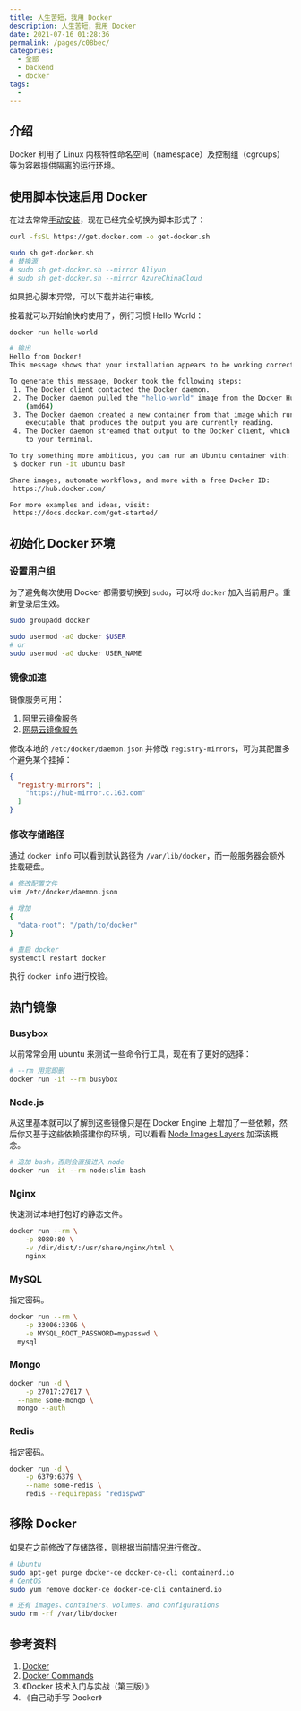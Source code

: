 ```yaml
---
title: 人生苦短，我用 Docker
description: 人生苦短，我用 Docker
date: 2021-07-16 01:28:36
permalink: /pages/c08bec/
categories: 
  - 全部
  - backend
  - docker
tags: 
  - 
---
```


## 介绍

Docker 利用了 Linux 内核特性命名空间（namespace）及控制组（cgroups）等为容器提供隔离的运行环境。



## 使用脚本快速启用 Docker

在过去常常[手动安装](https://docs.docker.com/engine/install/)，现在已经完全切换为脚本形式了：

```bash
curl -fsSL https://get.docker.com -o get-docker.sh

sudo sh get-docker.sh
# 替换源
# sudo sh get-docker.sh --mirror Aliyun
# sudo sh get-docker.sh --mirror AzureChinaCloud
```

如果担心脚本异常，可以下载并进行审核。

接着就可以开始愉快的使用了，例行习惯 Hello World：

```bash
docker run hello-world

# 输出
Hello from Docker!
This message shows that your installation appears to be working correctly.

To generate this message, Docker took the following steps:
 1. The Docker client contacted the Docker daemon.
 2. The Docker daemon pulled the "hello-world" image from the Docker Hub.
    (amd64)
 3. The Docker daemon created a new container from that image which runs the
    executable that produces the output you are currently reading.
 4. The Docker daemon streamed that output to the Docker client, which sent it
    to your terminal.

To try something more ambitious, you can run an Ubuntu container with:
 $ docker run -it ubuntu bash

Share images, automate workflows, and more with a free Docker ID:
 https://hub.docker.com/

For more examples and ideas, visit:
 https://docs.docker.com/get-started/
```





## 初始化 Docker 环境

### 设置用户组

为了避免每次使用 Docker 都需要切换到 `sudo`，可以将 `docker` 加入当前用户。重新登录后生效。

```bash
sudo groupadd docker

sudo usermod -aG docker $USER
# or
sudo usermod -aG docker USER_NAME
```

### 镜像加速

镜像服务可用：

1. [阿里云镜像服务](https://cr.console.aliyun.com/cn-hangzhou/instances/mirrors)
2. [网易云镜像服务](https://www.163yun.com/help/documents/56918246390157312)

修改本地的 `/etc/docker/daemon.json` 并修改 `registry-mirrors`，可为其配置多个避免某个挂掉：

```json
{
  "registry-mirrors": [
    "https://hub-mirror.c.163.com"
  ]
}
```

### 修改存储路径

通过 `docker info` 可以看到默认路径为 `/var/lib/docker`，而一般服务器会额外挂载硬盘。

```bash
# 修改配置文件
vim /etc/docker/daemon.json

# 增加
{
  "data-root": "/path/to/docker"
}

# 重启 docker
systemctl restart docker
```

执行 `docker info` 进行校验。



## 热门镜像

### Busybox

以前常常会用 ubuntu 来测试一些命令行工具，现在有了更好的选择：

```bash
# --rm 用完即删
docker run -it --rm busybox
```

### Node.js

从这里基本就可以了解到这些镜像只是在 Docker Engine 上增加了一些依赖，然后你又基于这些依赖搭建你的环境，可以看看 [Node Images Layers](https://hub.docker.com/layers/node/library/node/erbium-buster-slim/images/sha256-c6ad96c5345c1a714e0052d08d83635c8e422ea0d103adc7f9f2df4fcfb7fe2d?context=explore) 加深该概念。

```bash
# 追加 bash，否则会直接进入 node
docker run -it --rm node:slim bash
```

### Nginx

快速测试本地打包好的静态文件。

```bash
docker run --rm \
	-p 8080:80 \
	-v /dir/dist/:/usr/share/nginx/html \
	nginx
```

### MySQL

指定密码。

```bash
docker run --rm \
	-p 33006:3306 \
	-e MYSQL_ROOT_PASSWORD=mypasswd \
  mysql
```

### Mongo

```bash
docker run -d \
	-p 27017:27017 \
  --name some-mongo \
  mongo --auth
```

### Redis

指定密码。

```bash
docker run -d \
	-p 6379:6379 \
	--name some-redis \
	redis --requirepass "redispwd"
```



## 移除 Docker

如果在之前修改了存储路径，则根据当前情况进行修改。

```bash
# Ubuntu
sudo apt-get purge docker-ce docker-ce-cli containerd.io
# CentOS
sudo yum remove docker-ce docker-ce-cli containerd.io

# 还有 images、containers、volumes、and configurations
sudo rm -rf /var/lib/docker
```



## 参考资料

1. [Docker](https://docs.docker.com/)
2. [Docker Commands](https://docs.docker.com/engine/reference/commandline/docker/)
3. 《Docker 技术入门与实战（第三版）》
4. 《自己动手写 Docker》
